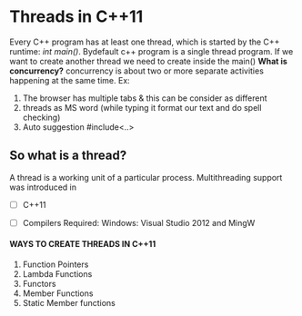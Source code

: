 
# Threads in C++11
Every C++ program has at least one thread, which is started by the C++ runtime: *int main()*. 
Bydefault c++ program is a single thread program. If we want to create another thread we need to create inside the main()
**What is concurrency?** concurrency is about two or more separate activities happening at the same time. Ex: 

 1. The browser has multiple tabs & this can be consider as different
 2. threads as   MS word (while typing it format our text and do spell
    checking) 
 3. Auto suggestion #include<..>

## So what is a thread?

 A thread is a working unit of a particular process.
Multithreading support was introduced in 

 - [ ] C++11
 - [ ] Compilers Required:  Windows: Visual Studio 2012 and MingW


#### WAYS TO CREATE THREADS IN C++11

1. Function Pointers
2. Lambda Functions
3. Functors
4. Member Functions
5. Static Member functions 
